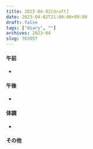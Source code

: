 ```yaml
---
title: 2023-04-02[draft]
date: 2023-04-02T21:00:00+09:00
draft: false
tags: ["diary", ""]
archives: 2023-04
slug: 763057
---
```

#### 午前
- 
#### 午後
- 
#### 体調
- 
#### その他